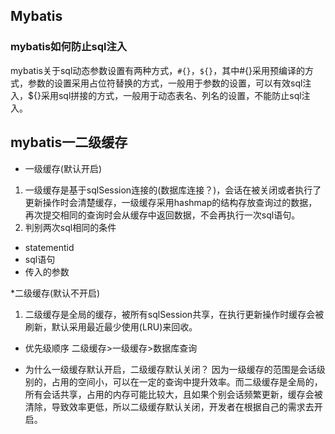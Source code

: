 ## Mybatis 

### mybatis如何防止sql注入
mybatis关于sql动态参数设置有两种方式，`#{}`，`${}`，其中#{}采用预编译的方式，参数的设置采用占位符替换的方式，一般用于参数的设置，可以有效sql注入，${}采用sql拼接的方式，一般用于动态表名、列名的设置，不能防止sql注入。


## mybatis一二级缓存  
* 一级缓存(默认开启) 
1. 一级缓存是基于sqlSession连接的(数据库连接？)，会话在被关闭或者执行了更新操作时会清楚缓存，一级缓存采用hashmap的结构存放查询过的数据，再次提交相同的查询时会从缓存中返回数据，不会再执行一次sql语句。
2. 判别两次sql相同的条件 
* statementid
* sql语句
* 传入的参数

*二级缓存(默认不开启)
1. 二级缓存是全局的缓存，被所有sqlSession共享，在执行更新操作时缓存会被刷新，默认采用最近最少使用(LRU)来回收。

* 优先级顺序 
二级缓存>一级缓存>数据库查询

* 为什么一级缓存默认开启，二级缓存默认关闭？
因为一级缓存的范围是会话级别的，占用的空间小，可以在一定的查询中提升效率。而二级缓存是全局的，所有会话共享，占用的内存可能比较大，且如果个别会话频繁更新，缓存会被清除，导致效率更低，所以二级缓存默认关闭，开发者在根据自己的需求去开启。